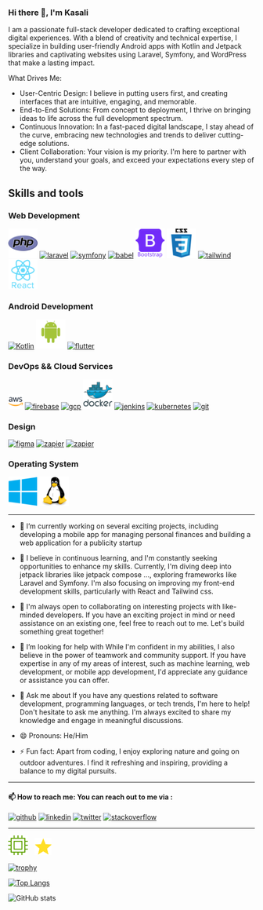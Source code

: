 ### Hi there 👋, I'm Kasali

I am a passionate full-stack developer dedicated to crafting exceptional digital experiences. With a blend of creativity and technical expertise, I specialize in building user-friendly Android apps with Kotlin and Jetpack libraries and captivating websites using Laravel, Symfony, and WordPress that make a lasting impact.

What Drives Me:
- User-Centric Design: I believe in putting users first, and creating interfaces that are intuitive, engaging, and memorable.
- End-to-End Solutions: From concept to deployment, I thrive on bringing ideas to life across the full development spectrum.
- Continuous Innovation: In a fast-paced digital landscape, I stay ahead of the curve, embracing new technologies and trends to deliver cutting-edge solutions.
- Client Collaboration: Your vision is my priority. I'm here to partner with you, understand your goals, and exceed your expectations every step of the way.

## Skills and tools 

### Web Development
[<img src="https://raw.githubusercontent.com/devicons/devicon/master/icons/php/php-original.svg" alt="php" width="60" height="60">](https://www.php.net)
[<img src="https://laravel.com/img/logomark.min.svg" alt="laravel" width="60" height="60">](https://laravel.com/)
[<img src="https://symfony.com/logos/symfony_black_03.svg" alt="symfony" width="60" height="60">](https://symfony.com)
[<img src="https://www.vectorlogo.zone/logos/babeljs/babeljs-icon.svg" alt="babel" width="60" height="60">](https://babeljs.io/)
[<img src="https://raw.githubusercontent.com/devicons/devicon/master/icons/bootstrap/bootstrap-plain-wordmark.svg" alt="bootstrap" width="60" height="60">](https://getbootstrap.com)
[<img src="https://raw.githubusercontent.com/devicons/devicon/master/icons/css3/css3-original-wordmark.svg" alt="css3" width="60" height="60">](https://www.w3schools.com/css/)
[<img src="https://www.vectorlogo.zone/logos/tailwindcss/tailwindcss-icon.svg" alt="tailwind" width="60" height="60">](https://tailwindcss.com/)
[<img src="https://raw.githubusercontent.com/devicons/devicon/master/icons/react/react-original-wordmark.svg" alt="react" width="60" height="60">](https://reactjs.org/)



### Android Development
[<img src="https://www.vectorlogo.zone/logos/kotlinlang/kotlinlang-icon.svg" alt="Kotlin" width="60" height="60">](https://kotlinlang.org)
[<img src="https://raw.githubusercontent.com/devicons/devicon/master/icons/android/android-original-wordmark.svg" alt="android" width="60" height="60">](https://developer.android.com)
[<img src="https://www.vectorlogo.zone/logos/flutterio/flutterio-icon.svg" alt="flutter" width="60" height="60">](https://flutter.dev)

### DevOps && Cloud Services

[<img src="https://raw.githubusercontent.com/devicons/devicon/master/icons/amazonwebservices/amazonwebservices-original-wordmark.svg" alt="aws" width="30" height="30">](https://aws.amazon.com)
[<img src="https://www.vectorlogo.zone/logos/firebase/firebase-icon.svg" alt="firebase" width="60" height="60">](https://firebase.google.com/)
[<img src="https://www.vectorlogo.zone/logos/google_cloud/google_cloud-icon.svg" alt="gcp" width="60" height="60">](https://cloud.google.com)
[<img src="https://raw.githubusercontent.com/devicons/devicon/master/icons/docker/docker-original-wordmark.svg" alt="docker" width="60" height="60">](https://www.docker.com/)
[<img src="https://www.vectorlogo.zone/logos/jenkins/jenkins-icon.svg" alt="jenkins" width="60" height="60">](https://www.jenkins.io)
[<img src="https://www.vectorlogo.zone/logos/kubernetes/kubernetes-icon.svg" alt="kubernetes" width="60" height="60">](https://kubernetes.io)
[<img src="https://www.vectorlogo.zone/logos/git-scm/git-scm-icon.svg" alt="git" width="60" height="60">](https://git-scm.com/)

### Design

[<img src="https://www.vectorlogo.zone/logos/figma/figma-icon.svg" alt="figma" width="60" height="60">](https://www.figma.com/)
[<img src="https://www.vectorlogo.zone/logos/zapier/zapier-icon.svg" alt="zapier" width="60" height="60">](https://zapier.com)
[<img src="https://www.vectorlogo.zone/logos/canva/canva-icon.svg" alt="zapier" width="60" height="60">](https://canva.com)
### Operating System

[<img src="https://raw.githubusercontent.com/devicons/devicon/master/icons/windows8/windows8-original.svg" alt="windows" width="60" height="60">](https://www.microsoft.com/en-us/windows)
[<img src="https://raw.githubusercontent.com/devicons/devicon/master/icons/linux/linux-original.svg" alt="linux" width="60" height="60">](https://www.linux.org/)

---

- 🔭 I’m currently working on several exciting projects, including developing a mobile app for managing personal finances and building a web application for a publicity startup 
- 🌱 I believe in continuous learning, and I'm constantly seeking opportunities to enhance my skills. Currently, I'm diving deep into jetpack libraries like jetpack compose ..., exploring frameworks like Laravel and Symfony. I'm also focusing on improving my front-end development skills, particularly with React and Tailwind css. 
- 👯 I'm always open to collaborating on interesting projects with like-minded developers. If you have an exciting project in mind or need assistance on an existing one, feel free to reach out to me. Let's build something great together! 
- 🤔 I’m looking for help with While I'm confident in my abilities, I also believe in the power of teamwork and community support. If you have expertise in any of my areas of interest, such as machine learning, web development, or mobile app development, I'd appreciate any guidance or assistance you can offer. 
- 💬 Ask me about If you have any questions related to software development, programming languages, or tech trends, I'm here to help! Don't hesitate to ask me anything. I'm always excited to share my knowledge and engage in meaningful discussions. 

- 😄 Pronouns: He/Him 
- ⚡ Fun fact: Apart from coding, I enjoy exploring nature and going on outdoor adventures. I find it refreshing and inspiring, providing a balance to my digital pursuits.

---

<h4>📫 How to reach me: You can reach out to me via :</h4>

[<img src='https://cdn.jsdelivr.net/npm/simple-icons@3.0.1/icons/github.svg' alt='github' height='40'>](https://github.com/kasali)  [<img src='https://cdn.jsdelivr.net/npm/simple-icons@3.0.1/icons/linkedin.svg' alt='linkedin' height='40'>](https://www.linkedin.com/in/salif-ka/en/)  [<img src='https://cdn.jsdelivr.net/npm/simple-icons@3.0.1/icons/twitter.svg' alt='twitter' height='40'>](https://twitter.com/kadev4solutions)  [<img src='https://cdn.jsdelivr.net/npm/simple-icons@3.0.1/icons/stackoverflow.svg' alt='stackoverflow' height='40'>](https://stackoverflow.com/users/20052360)

---

<a href='https://docs.github.com/en/developers'><img src='https://raw.githubusercontent.com/acervenky/animated-github-badges/master/assets/devbadge.gif' width='40' height='40'></a> <a href='https://stars.github.com/'><img src='https://raw.githubusercontent.com/acervenky/animated-github-badges/master/assets/starbadge.gif' width='35' height='35'></a> 

[![trophy](https://github-profile-trophy.vercel.app/?username=kasali)](https://github.com/ryo-ma/github-profile-trophy)

[![Top Langs](https://github-readme-stats.vercel.app/api/top-langs/?username=kasali)](https://github.com/anuraghazra/github-readme-stats)

![GitHub stats](https://github-readme-stats.vercel.app/api?username=kasali&show_icons=true&count_private=true)  
